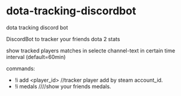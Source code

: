 # dota-tracking-discordbot
dota tracking discord bot

DiscordBot to tracker your friends dota 2 stats

show tracked players matches in selecte channel-text in certain time interval (default=60min)

commands:
 - !i add <player_id>     //tracker player add by steam account_id.
 - !i medals              ////show your friends medals.
